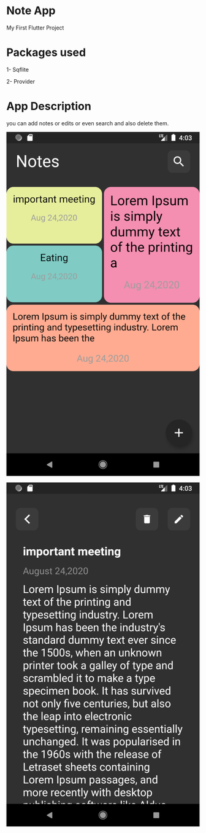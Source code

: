 # Note App

My First Flutter Project

# Packages used

1- Sqflite 

2- Provider

# App Description

you can add notes or edits or even search and also delete them.

![Notes Screen](https://github.com/F-BONAPARTA/note_app/blob/master/app_images/Screenshot_1598234605.png?raw=false)

![Note Content Screen](https://github.com/F-BONAPARTA/note_app/blob/master/app_images/Screenshot_1598234617.png?raw=false)



